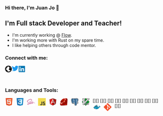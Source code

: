 ### Hi there, I'm Juan Jo 👋

## I'm Full stack Developer and Teacher!
- I'm currently working @ [Flow](https://flowinc.app/).
- I'm working more with Rust on my spare time.
- I like helping others through code mentor.

### Connect with me:


[<img align="left" alt="juanjoseruizferrer.com" width="22px" src="https://raw.githubusercontent.com/iconic/open-iconic/master/svg/globe.svg" />][website]
&nbsp;&nbsp;
[<img align="left" alt="juanjoseruizferrer.com" width="22px" src="https://raw.githubusercontent.com/devicons/devicon/v2.15.1/icons/twitter/twitter-original.svg" />](https://twitter.com/Awesome_Juanjo)
&nbsp;&nbsp;
[<img align="left" alt="juanjoseruizferrer.com" width="22px" src="https://raw.githubusercontent.com/devicons/devicon/v2.15.1/icons/linkedin/linkedin-original.svg" />](https://linkedin.com/in/jjgeek)

<br />

### Languages and Tools:

[<img align="left" alt="HTML5" width="26px" src="https://raw.githubusercontent.com/devicons/devicon/v2.15.1/icons/html5/html5-original.svg" style="padding-right:10px;" />][]
[<img align="left" alt="CSS3" width="26px" src="https://raw.githubusercontent.com/devicons/devicon/v2.15.1/icons/css3/css3-original.svg" style="padding-right:10px;" />][]
[<img align="left" alt="Sass" width="26px" src="https://raw.githubusercontent.com/devicons/devicon/v2.15.1/icons/sass/sass-original.svg" style="padding-right:10px;" />][]
[<img align="left" alt="JavaScript" width="26px" src="https://raw.githubusercontent.com/devicons/devicon/v2.15.1/icons/javascript/javascript-original.svg" style="padding-right:10px;" />][]
[<img align="left" alt="Angular" width="26px" src="https://raw.githubusercontent.com/devicons/devicon/v2.15.1/icons/angularjs/angularjs-original.svg" style="padding-right:10px;" />][]
[<img align="left" alt="Ruby" width="26px" src="https://raw.githubusercontent.com/devicons/devicon/v2.15.1/icons/ruby/ruby-original.svg" style="padding-right:10px;" />][]
[<img align="left" alt="Postgres" width="26px" src="https://raw.githubusercontent.com/devicons/devicon/v2.15.1/icons/postgresql/postgresql-original.svg" style="padding-right:10px;" />][]
[<img align="left" alt="Vim" width="26px" src="https://raw.githubusercontent.com/devicons/devicon/v2.15.1/icons/vim/vim-original.svg" style="padding-right:10px;" />][]
[<img align="left" alt="Docker" width="26px" src="https://raw.githubusercontent.com/devicons/devicon/v2.15.1/icons/docker/docker-original.svg" style="padding-right:10px;" />][]
[<img align="left" alt="Git" width="26px" src="https://raw.githubusercontent.com/devicons/devicon/v2.15.1/icons/git/git-original.svg" style="padding-right:10px;" />][]

<br />
<br />


[website]: https://juanjoseruizferrer.com
[twitter]: https://twitter.com/Awesome_Juanjo
[linkedin]: https://linkedin.com/in/jjgeek
